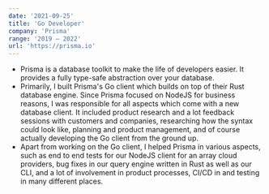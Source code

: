 ```yaml
---
date: '2021-09-25'
title: 'Go Developer'
company: 'Prisma'
range: '2019 – 2022'
url: 'https://prisma.io'
---
```


- Prisma is a database toolkit to make the life of developers easier. It provides a fully type-safe abstraction over your database.
- Primarily, I built Prisma's Go client which builds on top of their Rust database engine. Since Prisma focused on NodeJS for business reasons, I was responsible for all aspects which come with a new database client. It included product research and a lot feedback sessions with customers and companies, researching how the syntax could look like, planning and product management, and of course actually developing the Go client from the ground up.
- Apart from working on the Go client, I helped Prisma in various aspects, such as end to end tests for our NodeJS client for an array cloud providers, bug fixes in our query engine written in Rust as well as our CLI, and a lot of involvement in product processes, CI/CD in and testing in many different places.
